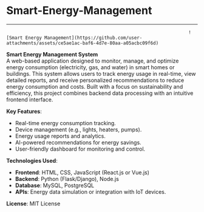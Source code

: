 # Smart-Energy-Management

---

                                                                       ![Smart Energy Management](https://github.com/user-attachments/assets/ce5ae1ac-baf6-4d7e-80aa-a05acbc09f6d)



**Smart Energy Management System**  
A web-based application designed to monitor, manage, and optimize energy consumption (electricity, gas, and water) in smart homes or buildings. This system allows users to track energy usage in real-time, view detailed reports, and receive personalized recommendations to reduce energy consumption and costs. Built with a focus on sustainability and efficiency, this project combines backend data processing with an intuitive frontend interface.

**Key Features**:
- Real-time energy consumption tracking.
- Device management (e.g., lights, heaters, pumps).
- Energy usage reports and analytics.
- AI-powered recommendations for energy savings.
- User-friendly dashboard for monitoring and control.

**Technologies Used**:
- **Frontend**: HTML, CSS, JavaScript (React.js or Vue.js)
- **Backend**: Python (Flask/Django), Node.js
- **Database**: MySQL, PostgreSQL
- **APIs**: Energy data simulation or integration with IoT devices.

**License**: MIT License

